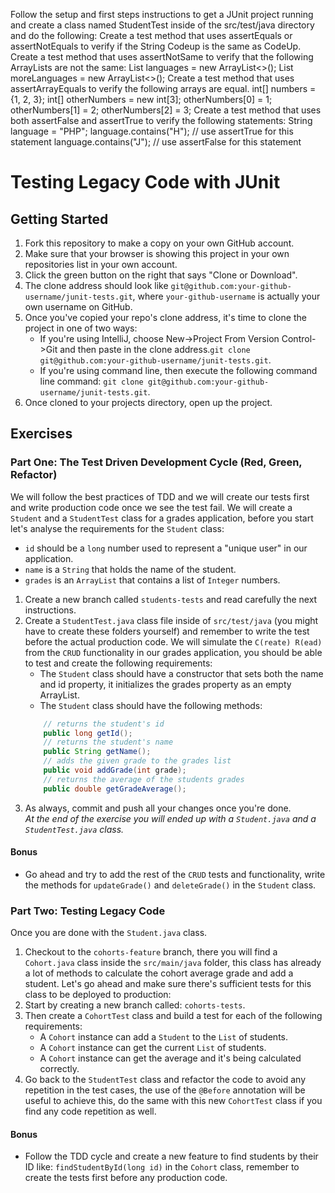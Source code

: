 Follow the setup and first steps instructions to get a JUnit project running and create a class named StudentTest inside of the src/test/java directory and do the following:
Create a test method that uses assertEquals or assertNotEquals to verify if the String Codeup is the same as CodeUp.
Create a test method that uses assertNotSame to verify that the following ArrayLists are not the same:
List<String> languages = new ArrayList<>();
List<String> moreLanguages = new ArrayList<>();
Create a test method that uses assertArrayEquals to verify the following arrays are equal.
int[] numbers = {1, 2, 3};
int[] otherNumbers = new int[3];
otherNumbers[0] = 1;
otherNumbers[1] = 2;
otherNumbers[2] = 3;
Create a test method that uses both assertFalse and assertTrue to verify the following statements:
String language = "PHP";
language.contains("H"); // use assertTrue for this statement
language.contains("J"); // use assertFalse for this statement
# Testing Legacy Code with JUnit
## Getting Started
1. Fork this repository to make a copy on your own GitHub account.
1. Make sure that your browser is showing this project in your own repositories list in your own account.
1. Click the green button on the right that says "Clone or Download".
1. The clone address should look like `git@github.com:your-github-username/junit-tests.git`, where `your-github-username` is actually your own username on GitHub.
1. Once you've copied your repo's clone address, it's time to clone the project in one of two ways:
    - If you're using IntelliJ, choose New->Project From Version Control->Git and then paste in the clone address.`git clone git@github.com:your-github-username/junit-tests.git`.
    - If you're using command line, then execute the following command line command: `git clone git@github.com:your-github-username/junit-tests.git`.
1. Once cloned to your projects directory, open up the project.
## Exercises
### Part One: The Test Driven Development Cycle (Red, Green, Refactor)
We will follow the best practices of TDD and we will create our tests first and write production code once we see the test fail. We will create a `Student` and a `StudentTest` class for a grades application, before you start let's analyse the requirements for the `Student` class:

- `id` should be a `long` number used to represent a "unique user" in our application.
- `name` is a `String` that holds the name of the student.
- `grades` is an `ArrayList` that contains a list of `Integer` numbers.
1. Create a new branch called `students-tests` and read carefully the next instructions.
1. Create a `StudentTest.java` class file inside of `src/test/java` (you might have to create these folders yourself) and remember to write the test before the actual production code. We will simulate the `C(reate) R(ead)` from the `CRUD` functionality in our grades application, you should be able to test and create the following requirements:
    - The `Student` class should have a constructor that sets both the name and id property, it initializes the grades property as an empty ArrayList.
    - The `Student` class should have the following methods:
    ```java
        // returns the student's id
        public long getId();  
        // returns the student's name
        public String getName();
        // adds the given grade to the grades list
        public void addGrade(int grade);
        // returns the average of the students grades
        public double getGradeAverage();
    ```
1. As always, commit and push all your changes once you're done.   
   _At the end of the exercise you will ended up with a `Student.java` and a `StudentTest.java` class._
#### Bonus
- Go ahead and try to add the rest of the `CRUD` tests and functionality, write the methods for `updateGrade()` and `deleteGrade()` in the `Student` class.
### Part Two: Testing Legacy Code
Once you are done with the `Student.java` class.

1. Checkout to the `cohorts-feature` branch, there you will find a `Cohort.java` class inside the `src/main/java` folder, this class has already a lot of methods to calculate the cohort average grade and add a student. Let's go ahead and make sure there's sufficient tests for this class to be deployed to production:
1. Start by creating a new branch called: `cohorts-tests`.
1. Then create a `CohortTest` class and build a test for each of the following requirements:
    - A `Cohort` instance can add a `Student` to the `List` of students.
    - A `Cohort` instance can get the current `List` of students.
    - A `Cohort` instance can get the average and it's being calculated correctly.
1. Go back to the `StudentTest` class and refactor the code to avoid any repetition in the test cases, the use of the `@Before` annotation will be useful to achieve this, do the same with this new `CohortTest` class if you find any code repetition as well.
#### Bonus
- Follow the TDD cycle and create a new feature to find students by their ID like: `findStudentById(long id)` in the `Cohort` class, remember to create the tests first before any production code.